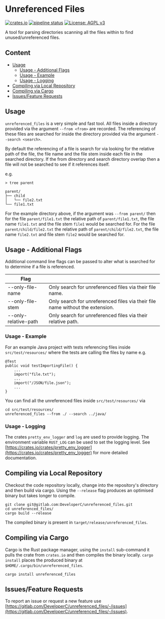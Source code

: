 # Unreferenced Files
[![crates.io](https://img.shields.io/crates/v/unreferenced_files)](https://crates.io/crates/unreferenced_files) [![pipeline status](https://gitlab.com/DeveloperC/unreferenced_files/badges/master/pipeline.svg)](https://gitlab.com/DeveloperC/unreferenced_files/commits/master) [![License: AGPL v3](https://img.shields.io/badge/License-AGPLv3-blue.svg)](https://www.gnu.org/licenses/agpl-3.0)


A tool for parsing directories scanning all the files within to find unused/unreferenced files.


## Content
 * [Usage](#usage)
    + [Usage - Additional Flags](#usage-additional-flags)
    + [Usage - Example](#usage-example)
    + [Usage - Logging](#usage-logging)
 * [Compiling via Local Repository](#compiling-via-local-repository)
 * [Compiling via Cargo](#compiling-via-cargo)
 * [Issues/Feature Requests](#issuesfeature-requests)


## Usage
`unreferenced_files` is a very simple and fast tool.
All files inside a directory provided via the argument `--from <from>` are recorded.
The referencing of these files are searched for inside the directory provided via the argument `--search <search>`.

By default the referencing of a file is search for via looking for the relative path of the file, the file name and the file stem inside each file in the searched directory.
If the from directory and search directory overlap then a file will not be searched to see if it references itself.

e.g.

```
> tree parent

parent/
├── child
│   └── file2.txt
└── file1.txt
```

For the example directory above, if the argument was `--from parent/` then for the file `parent/file1.txt` the relative path of `parent/file1.txt`, the file name `file1.txt` and the file stem `file1` would be searched for.
For the file `parent/child/file2.txt` the relative path of `parent/child/file2.txt`, the file name `file2.txt` and file stem `file2` would be searched for.


## Usage - Additional Flags

Additional command line flags can be passed to alter what is searched for to determine if a file is referenced.

| Flag                      | |
|---------------------------|-|
| --only-file-name | Only search for unreferenced files via their file name. |
| --only-file-stem | Only search for unreferenced files via their file name without the extension. |
| --only-relative-path | Only search for unreferenced files via their relative path. |


### Usage - Example
For an example Java project with tests referencing files  inside `src/test/resources/` where the tests are calling the files by name e.g.

```
@Test
public void testImportingFile() {
    ...
    import("file.txt");
    ...
    import("/JSON/file.json");
    ...
}
```

You can find all the unreferenced files inside `src/test/resources/` via

```
cd src/test/resources/
unreferenced_files --from ./ --search ../java/
```


### Usage - Logging
The crates `pretty_env_logger` and `log` are used to provide logging.
The environment variable `RUST_LOG` can be used to set the logging level.
See [https://crates.io/crates/pretty_env_logger](https://crates.io/crates/pretty_env_logger) for more detailed documentation.


## Compiling via Local Repository
Checkout the code repository locally, change into the repository's directory and then build via cargo.
Using the `--release` flag produces an optimised binary but takes longer to compile.

```
git clone git@gitlab.com:DeveloperC/unreferenced_files.git
cd unreferenced_files/
cargo build --release
```

The compiled binary is present in `target/release/unreferenced_files`.


## Compiling via Cargo
Cargo is the Rust package manager, using the `install` sub-command it pulls the crate from `crates.io` and then compiles the binary locally.
`cargo install` places the produced binary at `$HOME/.cargo/bin/unreferenced_files`.

```
cargo install unreferenced_files
```


## Issues/Feature Requests
To report an issue or request a new feature use [https://gitlab.com/DeveloperC/unreferenced_files/-/issues](https://gitlab.com/DeveloperC/unreferenced_files/-/issues).
